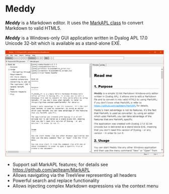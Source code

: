# Meddy

_**Meddy**_ is a Markdown editor. It uses the [MarkAPL class](http://github.com/aplteam/MarkAPL) to convert Markdown to valid HTML5.

_**Meddy**_ is a Windows-only GUI application written in Dyalog APL 17.0 Unicode 32-bit which is available as a stand-alone EXE. 

![](meddy_screenshot.png)

* Support sall MarkAPL features; for details see <https://github.com/aplteam/MarkAPL>
* Allows navigating via the TreeView representing all headers
* Powerful search and replace functionality
* Allows injecting complex Markdown expressions via the context menu

